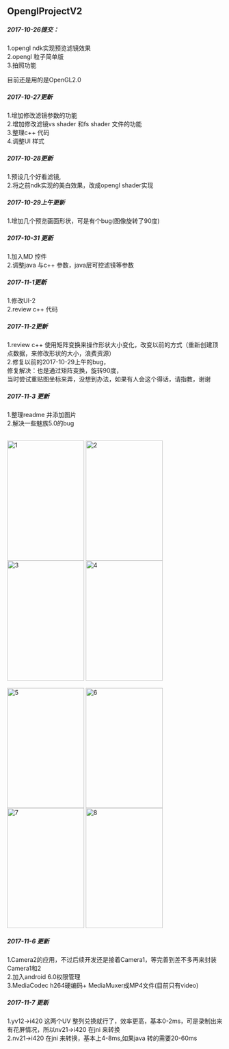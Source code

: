 ## OpenglProjectV2<br>
##### 2017-10-26提交： <br>
1.opengl ndk实现预览滤镜效果 <br>
2.opengl 粒子简单版 <br>
3.拍照功能 <br>

目前还是用的是OpenGL2.0<br>


##### 2017-10-27更新

1.增加修改滤镜参数的功能 <br>
2.增加修改滤镜vs shader 和fs shader 文件的功能 <br>
3.整理c++ 代码<br>
4.调整UI 样式 <br>



##### 2017-10-28更新

1.预设几个好看滤镜, <br>
2.将之前ndk实现的美白效果，改成opengl shader实现 <br>

##### 2017-10-29上午更新 <br>
1.增加几个预览画面形状，可是有个bug(图像旋转了90度) <br>

##### 2017-10-31 更新<br>
1.加入MD 控件 <br>
2.调整java 与c++ 参数，java层可控滤镜等参数 <br>

##### 2017-11-1更新<br>
1.修改UI-2 <br>
2.review c++ 代码 <br>

##### 2017-11-2更新 <br>
1.review c++ 使用矩阵变换来操作形状大小变化，改变以前的方式（重新创建顶点数据，来修改形状的大小，浪费资源） <br>
2.修复以前的2017-10-29上午的bug， <br>
 修复解决：也是通过矩阵变换，旋转90度， <br>
 当时尝试重贴图坐标来弄，没想到办法，如果有人会这个得话，请指教，谢谢 <br>
 
 ##### 2017-11-3 更新
 1.整理readme 并添加图片 <br>
 2.解决一些魅族5.0的bug <br>

<br>
<div>
 <img src="https://github.com/TGSen/OpenglProjectV2/blob/master/openglcamera/captures/Screenshot_2017-11-02-23-13-55.png?raw=true" width = "180" height = "280" alt="1" align=center /> 
 <img src="https://github.com/TGSen/OpenglProjectV2/blob/master/openglcamera/captures/Screenshot_2017-11-02-23-14-31.png?raw=true" width = "180" height = "280" alt="2" align=center />

 <img src="https://github.com/TGSen/OpenglProjectV2/blob/master/openglcamera/captures/Screenshot_2017-11-02-23-14-41.png?raw=true" width = "180" height = "280" alt="3" align=center /> 
 <img src="https://github.com/TGSen/OpenglProjectV2/blob/master/openglcamera/captures/Screenshot_2017-11-02-23-15-04.png?raw=true" width = "180" height = "280" alt="4" align=center />
 
</div>
<br>
<div>
<img src="https://github.com/TGSen/OpenglProjectV2/blob/master/openglcamera/captures/Screenshot_2017-11-02-23-15-37.png?raw=true" width = "180" height = "280" alt="5" align=center /> 
 <img src="https://github.com/TGSen/OpenglProjectV2/blob/master/openglcamera/captures/Screenshot_2017-11-02-23-15-59.png" width = "180" height = "280" alt="6" align=center />
 <img src="https://github.com/TGSen/OpenglProjectV2/blob/master/openglcamera/captures/Screenshot_2017-11-02-23-16-19.png?raw=true" width = "180" height = "280" alt="7" align=center /> 
 <img src="https://github.com/TGSen/OpenglProjectV2/blob/master/openglcamera/captures/Screenshot_2017-11-02-23-16-37.png" width = "180" height = "280" alt="8" align=center />
 
</div>

##### 2017-11-6 更新<br>
  1.Camera2的应用，不过后续开发还是接着Camera1，等完善到差不多再来封装Camera1和2 <br>
  2.加入android 6.0权限管理 <br>
  3.MediaCodec h264硬编码+ MediaMuxer成MP4文件(目前只有video)<br>

##### 2017-11-7 更新<br>
  1.yv12->i420 这两个UV 整列兑换就行了，效率更高，基本0-2ms，可是录制出来有花屏情况，所以nv21->i420  在jni 来转换<br>
  2.nv21->i420  在jni 来转换，基本上4-8ms,如果java 转的需要20-60ms<br>

